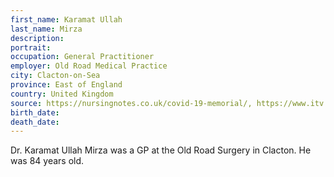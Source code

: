 ```yaml
---
first_name: Karamat Ullah
last_name: Mirza
description: 
portrait: 
occupation: General Practitioner
employer: Old Road Medical Practice
city: Clacton-on-Sea
province: East of England
country: United Kingdom
source: https://nursingnotes.co.uk/covid-19-memorial/, https://www.itv.com/news/anglia/2020-05-13/fearless-and-extraordinary-tributes-paid-to-essex-gp-who-dies-from-covid-19/
birth_date: 
death_date: 
---
```


Dr. Karamat Ullah Mirza was a GP at the Old Road Surgery in Clacton. He was 84 years old.